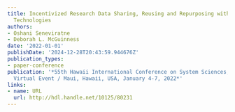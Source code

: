 ```yaml
---
title: Incentivized Research Data Sharing, Reusing and Repurposing with Blockchain
  Technologies
authors:
- Oshani Seneviratne
- Deborah L. McGuinness
date: '2022-01-01'
publishDate: '2024-12-28T20:43:59.944676Z'
publication_types:
- paper-conference
publication: '*55th Hawaii International Conference on System Sciences, HICSS 2022,
  Virtual Event / Maui, Hawaii, USA, January 4-7, 2022*'
links:
- name: URL
  url: http://hdl.handle.net/10125/80231
---
```


